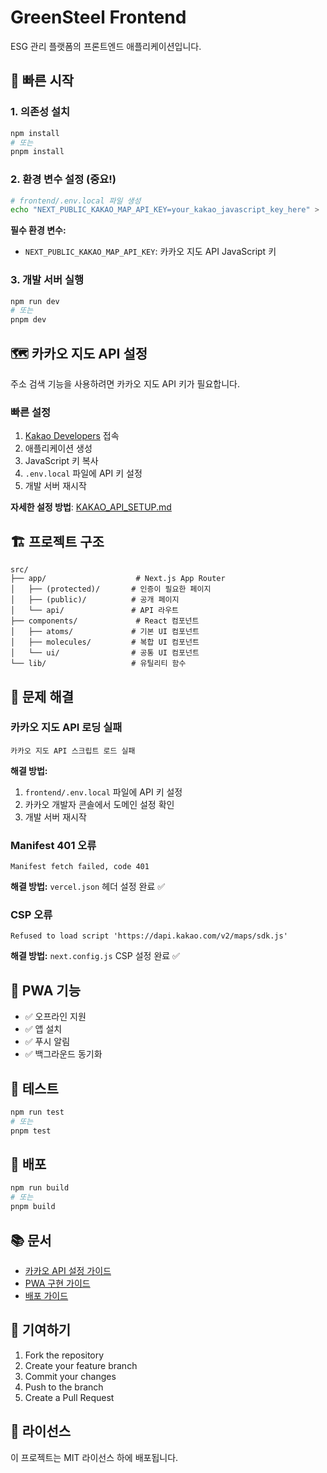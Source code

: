 # GreenSteel Frontend

ESG 관리 플랫폼의 프론트엔드 애플리케이션입니다.

## 🚀 **빠른 시작**

### **1. 의존성 설치**

```bash
npm install
# 또는
pnpm install
```

### **2. 환경 변수 설정 (중요!)**

```bash
# frontend/.env.local 파일 생성
echo "NEXT_PUBLIC_KAKAO_MAP_API_KEY=your_kakao_javascript_key_here" > .env.local
```

**필수 환경 변수:**

- `NEXT_PUBLIC_KAKAO_MAP_API_KEY`: 카카오 지도 API JavaScript 키

### **3. 개발 서버 실행**

```bash
npm run dev
# 또는
pnpm dev
```

## 🗺️ **카카오 지도 API 설정**

주소 검색 기능을 사용하려면 카카오 지도 API 키가 필요합니다.

### **빠른 설정**

1. [Kakao Developers](https://developers.kakao.com/) 접속
2. 애플리케이션 생성
3. JavaScript 키 복사
4. `.env.local` 파일에 API 키 설정
5. 개발 서버 재시작

**자세한 설정 방법**: [KAKAO_API_SETUP.md](./KAKAO_API_SETUP.md)

## 🏗️ **프로젝트 구조**

```
src/
├── app/                    # Next.js App Router
│   ├── (protected)/       # 인증이 필요한 페이지
│   ├── (public)/          # 공개 페이지
│   └── api/               # API 라우트
├── components/             # React 컴포넌트
│   ├── atoms/             # 기본 UI 컴포넌트
│   ├── molecules/         # 복합 UI 컴포넌트
│   └── ui/                # 공통 UI 컴포넌트
└── lib/                   # 유틸리티 함수
```

## 🚨 **문제 해결**

### **카카오 지도 API 로딩 실패**

```
카카오 지도 API 스크립트 로드 실패
```

**해결 방법:**

1. `frontend/.env.local` 파일에 API 키 설정
2. 카카오 개발자 콘솔에서 도메인 설정 확인
3. 개발 서버 재시작

### **Manifest 401 오류**

```
Manifest fetch failed, code 401
```

**해결 방법:** `vercel.json` 헤더 설정 완료 ✅

### **CSP 오류**

```
Refused to load script 'https://dapi.kakao.com/v2/maps/sdk.js'
```

**해결 방법:** `next.config.js` CSP 설정 완료 ✅

## 📱 **PWA 기능**

- ✅ 오프라인 지원
- ✅ 앱 설치
- ✅ 푸시 알림
- ✅ 백그라운드 동기화

## 🧪 **테스트**

```bash
npm run test
# 또는
pnpm test
```

## 🚀 **배포**

```bash
npm run build
# 또는
pnpm build
```

## 📚 **문서**

- [카카오 API 설정 가이드](./KAKAO_API_SETUP.md)
- [PWA 구현 가이드](./PWA_README.md)
- [배포 가이드](./DEPLOYMENT.md)

## 🤝 **기여하기**

1. Fork the repository
2. Create your feature branch
3. Commit your changes
4. Push to the branch
5. Create a Pull Request

## 📄 **라이선스**

이 프로젝트는 MIT 라이선스 하에 배포됩니다.
